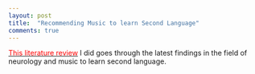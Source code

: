 ```yaml
---
layout: post
title:  "Recommending Music to learn Second Language"
comments: true
---
```


[<font color="red">This literature review</font>]({{site.baseurl}}/static/literature-review-music.pdf) I did goes through the latest findings in the field of neurology and music to learn second language.
